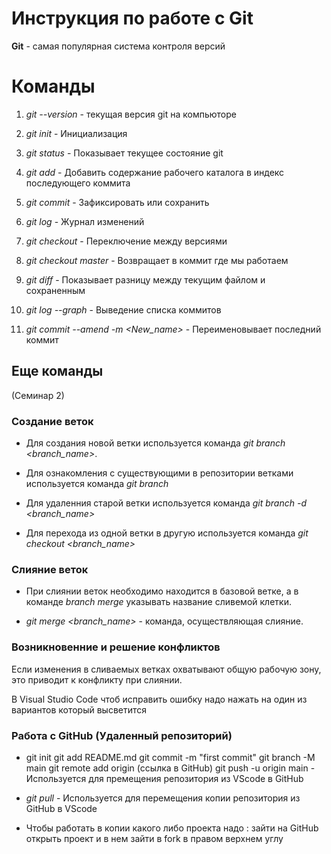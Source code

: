 # Инструкция по работе с Git

**Git** - самая популярная система контроля версий 

# Команды 

1. *git --version* - текущая версия git на компьюторе 

2. *git init* - Инициализация 

3. *git status* - Показывает текущее состояние git

4. *git add* - Добавить содержание рабочего каталога в индекс последующего коммита 

5. *git commit* - Зафиксировать или сохранить

6. *git log* - Журнал изменений 

7. *git checkout* - Переключение между версиями 

8. *git checkout master* - Возвращает в коммит где мы работаем 

9. *git diff* - Показывает разницу между текущим файлом и сохраненным 

10. *git log --graph* - Выведение списка коммитов 

11. *git commit --amend -m <New_name>* - Переименовывает последний коммит  

## Еще команды 

(Семинар 2)

### Создание веток

* Для создания новой ветки используется команда *git branch <branch_name>*.

* Для ознакомления с существующими в репозитории ветками используется команда *git branch*

* Для удаленния старой ветки используется команда *git branch -d <branch_name>*

* Для перехода из одной ветки в другую используется команда *git checkout <branch_name>*

### Слияние веток

* При слиянии веток необходимо находится в базовой ветке, а в команде *branch merge* указывать название сливемой клетки.

* *git merge <branch_name>* - команда, осуществляющая слияние.

### Возникновенние и решение конфликтов

Если изменения в сливаемых ветках охватывают общую рабочую зону, это приводит к конфликту при слиянии.

В Visual Studio Code чтоб исправить ошибку надо нажать на один из вариантов который высветится

### Работа с GitHub (Удаленный репозиторий)

* git init
git add README.md
git commit -m "first commit"
git branch -M main
git remote add origin (ссылка в GitHub)
git push -u origin main - Используется для премещения репозитория из VScode в GitHub

* *git pull* - Используется для перемещения копии репозитория из GitHub в VScode

* Чтобы работать в копии какого либо проекта надо : зайти на GitHub открыть проект и в нем зайти в fork в правом верхнем углу 

